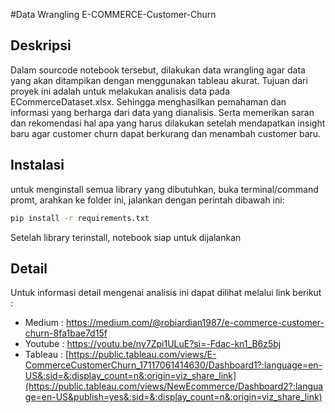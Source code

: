 #Data Wrangling E-COMMERCE-Customer-Churn


## Deskripsi

Dalam sourcode notebook tersebut, dilakukan data wrangling agar data yang akan ditampikan dengan menggunakan tableau akurat.
Tujuan dari proyek ini adalah untuk melakukan analisis data pada ECommerceDataset.xlsx. Sehingga menghasilkan pemahaman dan informasi yang berharga dari data yang dianalisis.
Serta memerikan saran dan rekomendasi hal apa yang harus dilakukan setelah mendapatkan insight baru agar customer churn dapat berkurang dan menambah customer baru.


## Instalasi

untuk menginstall semua library yang dibutuhkan, buka terminal/command promt, arahkan ke folder ini, jalankan dengan perintah dibawah ini:

```bash
pip install -r requirements.txt
```

Setelah library terinstall, notebook siap untuk dijalankan


## Detail
Untuk informasi detail mengenai analisis ini dapat dilihat melalui link berikut :
- Medium : https://medium.com/@robiardian1987/e-commerce-customer-churn-8fa1bae7d15f
- Youtube : https://youtu.be/ny7Zpi1ULuE?si=-Fdac-kn1_B6z5bj
- Tableau : [https://public.tableau.com/views/E-CommerceCustomerChurn_17117061414630/Dashboard1?:language=en-US&:sid=&:display_count=n&:origin=viz_share_link](https://public.tableau.com/views/NewEcommerce/Dashboard2?:language=en-US&publish=yes&:sid=&:display_count=n&:origin=viz_share_link)
